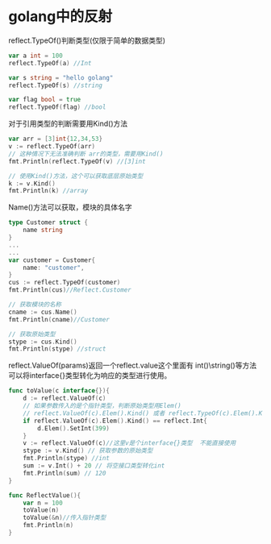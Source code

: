 # golang中的反射

reflect.TypeOf()判断类型(仅限于简单的数据类型)
```go
var a int = 100
reflect.TypeOf(a) //Int

var s string = "hello golang"
reflect.TypeOf(s) //string

var flag bool = true
reflect.TypeOf(flag) //bool
```
对于引用类型的判断需要用Kind()方法
```go
var arr = [3]int{12,34,53}
v := reflect.TypeOf(arr)
// 这种情况下无法准确判断 arr的类型，需要用Kind()
fmt.Println(reflect.TypeOf(v) //[3]int

// 使用Kind()方法，这个可以获取底层原始类型
k := v.Kind()
fmt.Println(k) //array
```
Name()方法可以获取，模块的具体名字
```go
type Customer struct {
	name string
}
...
...
var customer = Customer{
    name: "customer",
}
cus := reflect.TypeOf(customer)
fmt.Println(cus)//Reflect.Customer

// 获取模块的名称
cname := cus.Name()
fmt.Println(cname)//Customer

// 获取原始类型
stype := cus.Kind()
fmt.Println(stype) //struct
```
reflect.ValueOf(params)返回一个reflect.value这个里面有 int()\string()等方法可以将interface{}类型转化为响应的类型进行使用。
```go
func toValue(c interface{}){
    d := reflect.ValueOf(c)
	// 如果参数传入的是个指针类型，判断原始类型用Elem()
    // reflect.ValueOf(c).Elem().Kind() 或者 reflect.TypeOf(c).Elem().Kind()
	if reflect.ValueOf(c).Elem().Kind() == reflect.Int{
		d.Elem().SetInt(399)
	}
    v := reflect.ValueOf(c)//这里v是个interface{}类型  不能直接使用 
	stype := v.Kind() // 获取参数的原始类型
	fmt.Println(stype) //int
	sum := v.Int() + 20 // 将空接口类型转化int
	fmt.Println(sum) // 120
}

func ReflectValue(){
	var n = 100
	toValue(n) 
	toValue(&n)//传入指针类型
	fmt.Println(n)
}
```


